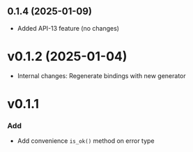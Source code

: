 ## 0.1.4 (2025-01-09)

- Added API-13 feature (no changes)

# v0.1.2 (2025-01-04)

- Internal changes: Regenerate bindings with new generator

# v0.1.1

### Add
- Add convenience `is_ok()` method on error type
